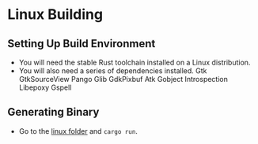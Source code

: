 # Linux Building

## Setting Up Build Environment

- You will need the stable Rust toolchain installed on a Linux distribution.
- You will also need a series of dependencies installed.
Gtk
GtkSourceView
Pango
Glib
GdkPixbuf
Atk
Gobject Introspection
Libepoxy
Gspell

## Generating Binary

- Go to the [linux folder](/clients/linux) and `cargo run`.
